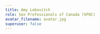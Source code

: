 ```yaml
---
title: Amy Lebovitch
role: Sex Professionals of Canada (SPOC)
avatar_filename: avatar.jpg
superuser: false
---
```

